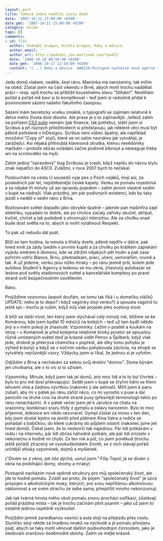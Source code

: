 ```yaml
---
layout: post
title: Taková jedna nedělní cesta domů
date: '2007-10-21 17:00:00 +0200'
date_gmt: '2007-10-21 15:00:00 +0200'
category: kolem
tags: []
comments:
- id: 7231
  author: Podnebí &raquo; Archiv &raquo; Roky a měsíce
  author_email: ''
  author_url: http://podnebi.jan-martinek.com/?p=822
  date: '2008-10-18 00:58:09 +0200'
  date_gmt: '2008-10-17 22:58:09 +0200'
  content: "[...] Roky a měsíce  &#8220;Postupně nacházím nové opěrné struktury pro můj společenský život, ale jde to hodně pomalu. (&#8230;) Jak tak tvárná hmota mého okolí pomalu znovu prochází osifikací, zůstávají pořád prázdná místa – tak je trochu začínám plnit psaním – jako už jsem to ostatně jednou úspěšně vyzkoušel.&#8221; (podnebí, říjen 2007) [...]"
---
```

<p>Jedu domů vlakem, neděle, šest ráno. Maminka má narozeniny, tak mířím na oběd. Zůstal jsem na část víkendu v Brně, abych mohl trochu naddělat práci &ndash; resp. spíš trochu se přiblížit kouzelnému stavu "Stíhám!". Nestíhám pořád a pořád mě baví si to komplikovat &ndash; teď jsem si radostně přidal k povinnostem sázení našeho fakultního časopisu.</p>
<p>Sázení mám teoreticky vcelku zmáklé, o typografii se zajímám relativně k délce mého života dost dlouho. Ale praxe je o to zajímavější. Jelikož zatím na pořízení <a href="http://www.adobe.com/products/creativesuite/">CS3 suite</a> nemám (jak finance, tak potřebu), stáhl jsem si Scribus a při různých příležitostech si představuju, jak některé věci musí být pěkně pořešené v InDesignu. Scribus není vůbec špatný, ale například množství "Copy of" stylů, které se mi zatím neznámo jak vytvářejí, je zarážející. Asi nějaká přitroublá klávesová zkratka, kterou nevědomky mačkám &ndash; protože občas ovládání začne podivně blbnout a nereaguje třeba ani na scrolovátko na myši.</p>
<p>Zatím jediný "opravdový" bug Scribusu je crash, když napíšu do názvu stylu znak nepatřící do ASCII. Zvláštní, v roce 2007 bych to nečekal.</p>
<p>Poslouchám na cestu U sousedů vyje pes o Psích vojáků, mojí asi, za posledních pár let, nejoblíbenější české kapely. Venku se pomalu rozednívá a za nějaké tři minuty už asi opravdu pojedem &ndash; zatím jenom vlastně sedím v kupé na nádraží. Vlak prázdný, jen pár podivných existencí, kdo by taky jezdil v neděli v sedm ráno z Brna.</p>
<p>Rozlosování světel dopadlo jako obvykle špatně &ndash; jakmile pan mašinfíra zapl elektriku, vypadalo to dobře, ale po chvilce začaly zářivky skučet, skřípat, kvičet, chrčet a tak podobně s ohromující intenzitou. Ale za chvilku snad bude dost světla na to, abych si mohl vytáhnout Respekt.</p>
<p>To pak už nebudu dál psát.</p>
<p>Blíží se tam hodina, ta minuta a třískly dveře, pěkně nejdřív v dálce, pak hned mně za zády (sedím v prvním kupé) a za chvilku po krátkém zapískání vyjedu směrem k domovu, kde se zdržím nějakých pět hodin a pak zase pofrčím vstříc Blance, Brnu, přednáškám, práci, učení, seminářům, rovině a tak.  A už jedeme, venku jsou nízko mraky &ndash; po ránu jemně prší, kolem jede autobus Student's Agency a lesknou se mu okna, zhasnutý autobazar se leskne pod světly stadionových světel a kancelářské komplexy po pravé straně svítí bezpečnostním osvětlením.</p>
<p>Ráno.</p>
<p>Projíždíme vozovnou (aspoň doufám, se tomu tak říká I u domečku vláčků UPDATE: nebo je to depo? i když vagónky stojí venku?) a spousta vagónů tu ještě spí &ndash; trochu je ruším, když můj vlak projede přes ocelový most.</p>
<p>A blíží se další most, ten který jsem slýchával celý minulý rok, blížíme se ke Komárovu, kde jsem bydlel 10 měsíců na kolejích &ndash; teď už tam bydlí někdo jiný a v mém pokoji je zhasnuté. Vzpomínky. Ležím v posteli a koukám na strop &ndash; v Komárově je před kolejema relativně široký prostor se spoustou různě umístených světel (teď je krásně vidět Petrov a Špilberk, když  vlak jede, drobně je překrývá chemička v popředí, ale díky tomu pohybu je výhled krásný) a když se v nočním vánku pohybovala záclona, na stropě se vytvářely nejrůznější vzory. Vždycky jsem si říkal, že jednou si je vyfotím.</p>
<p>Odjíždím z Brna a nechávám za sebou svůj dnešní "domov". Doma bývám jen chvilkama, ale o to víc si to užívám.</p>
<p>Vzpomínky. Minule, když jsem tak jel domů, jelo moc lidí a to to byl čtvrtek &ndash; bylo to pro mě dost překvapující. Seděl jsem v kupé se čtyřmi lidmi se třemi lahvemi vína a žádnou vývrtkou (nakonec ji ale sehnali). Míříl jsem k panu zubaři, aby mi v pátek po ránu zařízl něco, co mi vyrostlo v puse a dal penicilin na druhé cosi na druhé straně pusy (přesnější terminologii takto po ránu nenacházím). A v pátek večer jsem jel k Jarušce na chatu na srazoniny, kombinaci srazu třídy z gymplu a oslavy narozenin. Bylo to moc příjemné, dokonce ani nikdo nezvracel. Gympl zůstal za mnou v ten den, kdy jsem dostal lejstro na jevišti před plátnem Kina Vatra a rodiče se pohádali s babičkou, do které cukrárny do půjdem oslavit (nakonec jsme jeli hned domů). Čekal jsem, že to neskončí tak najednou. Pár lidí potkávám v reálu i na internetu, pár lidí občas náhodně potkám, ale pár lidí zmizelo v nekonečnu a hodně mi chybí. Za ten rok a půl, co jsem poněkud (trochu ještě pořád) ztracený ve vysokoškolském životě, se z nich stávají pořád určitější shluky vzpomínek, dojmů a myšlenek.</p>
<p>(<em>"Dívám se z okna, jak tiše dýchá, usnul jsem."</em> Filip Topol; já se dívám z okna na probíhající domy, stromy a mraky)</p>
<p>Postupně nacházím nové opěrné struktury pro můj společenský život, ale jde to hodně pomalu. Zvlášť asi proto, že pojem "společenský život" je úzce propojen s alkoholickými moky, kterých, pro svou nepřílišnou alkoholovou náklonnost a ve svém strachu ze sebe sama, přespříliš mnoho nekonzumuji.</p>
<p>Jak tak tvárná hmota mého okolí pomalu znovu prochází osifikací, zůstávají pořád prázdná místa &ndash; tak je trochu začínám plnit psaním &ndash; jako už jsem to ostatně jednou úspěšně vyzkoušel.</p>
<p>Projíždím jemně zanedbanou vesnicí a auta stojí na přejezdu přes cestu. Sluníčko stojí někde za hradbou mraků na východě a já pomalu přestanu psát, abych se taky mohl věnovat dalším podivuhodným činnostem, jako je sledování oranžovo-šeděmodré oblohy. Zatím se mějte krásně.</p>
